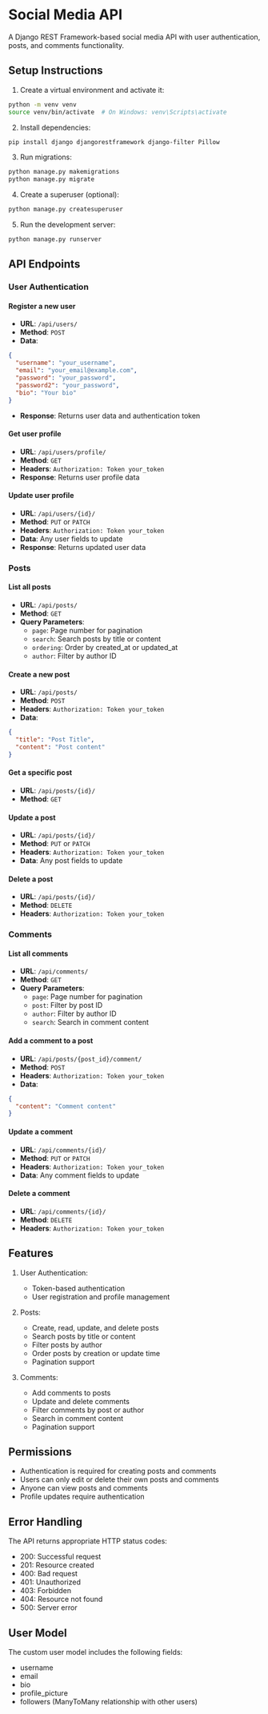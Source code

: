 # Social Media API

A Django REST Framework-based social media API with user authentication, posts, and comments functionality.

## Setup Instructions

1. Create a virtual environment and activate it:

```bash
python -m venv venv
source venv/bin/activate  # On Windows: venv\Scripts\activate
```

2. Install dependencies:

```bash
pip install django djangorestframework django-filter Pillow
```

3. Run migrations:

```bash
python manage.py makemigrations
python manage.py migrate
```

4. Create a superuser (optional):

```bash
python manage.py createsuperuser
```

5. Run the development server:

```bash
python manage.py runserver
```

## API Endpoints

### User Authentication

#### Register a new user

- **URL**: `/api/users/`
- **Method**: `POST`
- **Data**:

```json
{
  "username": "your_username",
  "email": "your_email@example.com",
  "password": "your_password",
  "password2": "your_password",
  "bio": "Your bio"
}
```

- **Response**: Returns user data and authentication token

#### Get user profile

- **URL**: `/api/users/profile/`
- **Method**: `GET`
- **Headers**: `Authorization: Token your_token`
- **Response**: Returns user profile data

#### Update user profile

- **URL**: `/api/users/{id}/`
- **Method**: `PUT` or `PATCH`
- **Headers**: `Authorization: Token your_token`
- **Data**: Any user fields to update
- **Response**: Returns updated user data

### Posts

#### List all posts

- **URL**: `/api/posts/`
- **Method**: `GET`
- **Query Parameters**:
  - `page`: Page number for pagination
  - `search`: Search posts by title or content
  - `ordering`: Order by created_at or updated_at
  - `author`: Filter by author ID

#### Create a new post

- **URL**: `/api/posts/`
- **Method**: `POST`
- **Headers**: `Authorization: Token your_token`
- **Data**:

```json
{
  "title": "Post Title",
  "content": "Post content"
}
```

#### Get a specific post

- **URL**: `/api/posts/{id}/`
- **Method**: `GET`

#### Update a post

- **URL**: `/api/posts/{id}/`
- **Method**: `PUT` or `PATCH`
- **Headers**: `Authorization: Token your_token`
- **Data**: Any post fields to update

#### Delete a post

- **URL**: `/api/posts/{id}/`
- **Method**: `DELETE`
- **Headers**: `Authorization: Token your_token`

### Comments

#### List all comments

- **URL**: `/api/comments/`
- **Method**: `GET`
- **Query Parameters**:
  - `page`: Page number for pagination
  - `post`: Filter by post ID
  - `author`: Filter by author ID
  - `search`: Search in comment content

#### Add a comment to a post

- **URL**: `/api/posts/{post_id}/comment/`
- **Method**: `POST`
- **Headers**: `Authorization: Token your_token`
- **Data**:

```json
{
  "content": "Comment content"
}
```

#### Update a comment

- **URL**: `/api/comments/{id}/`
- **Method**: `PUT` or `PATCH`
- **Headers**: `Authorization: Token your_token`
- **Data**: Any comment fields to update

#### Delete a comment

- **URL**: `/api/comments/{id}/`
- **Method**: `DELETE`
- **Headers**: `Authorization: Token your_token`

## Features

1. User Authentication:

   - Token-based authentication
   - User registration and profile management

2. Posts:

   - Create, read, update, and delete posts
   - Search posts by title or content
   - Filter posts by author
   - Order posts by creation or update time
   - Pagination support

3. Comments:
   - Add comments to posts
   - Update and delete comments
   - Filter comments by post or author
   - Search in comment content
   - Pagination support

## Permissions

- Authentication is required for creating posts and comments
- Users can only edit or delete their own posts and comments
- Anyone can view posts and comments
- Profile updates require authentication

## Error Handling

The API returns appropriate HTTP status codes:

- 200: Successful request
- 201: Resource created
- 400: Bad request
- 401: Unauthorized
- 403: Forbidden
- 404: Resource not found
- 500: Server error

## User Model

The custom user model includes the following fields:

- username
- email
- bio
- profile_picture
- followers (ManyToMany relationship with other users)
